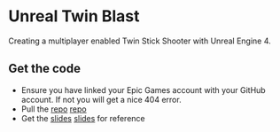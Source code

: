 # Unreal Twin Blast

Creating a multiplayer enabled Twin Stick Shooter with Unreal Engine 4. 

## Get the code

 * Ensure you have linked your Epic Games account with your GitHub account. If not you will get a nice 404 error.
 * Pull the [repo] [repo]
 * Get the [slides] [slides] for reference

[slides]: http://moritz-wundke.github.io/MPTwinStickShooterWithUE4
[repo]: https://github.com/moritz-wundke/UnrealEngine/tree/TwinBlast